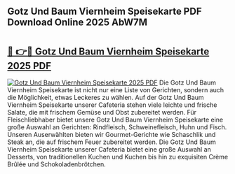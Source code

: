 ## Gotz Und Baum Viernheim Speisekarte PDF Download Online 2025 AbW7M

# <h2><a href="http://gc6xkp.nevu.top/?p=Gotz+Und+Baum+Viernheim+Speisekarte">🔗 👉🔴 Gotz Und Baum Viernheim Speisekarte 2025 PDF</a></h2>

[![Gotz Und Baum Viernheim Speisekarte 2025 PDF](https://i.imgur.com/dBaPXMq.png)](http://gc6xkp.nevu.top/?p=Gotz+Und+Baum+Viernheim+Speisekarte)
Die Gotz Und Baum Viernheim Speisekarte ist nicht nur eine Liste von Gerichten, sondern auch die Möglichkeit, etwas Leckeres zu wählen. Auf der Gotz Und Baum Viernheim Speisekarte unserer Cafeteria stehen viele leichte und frische Salate, die mit frischem Gemüse und Obst zubereitet werden. Für Fleischliebhaber bietet unsere Gotz Und Baum Viernheim Speisekarte eine große Auswahl an Gerichten: Rindfleisch, Schweinefleisch, Huhn und Fisch. Unseren Auserwählten bieten wir Gourmet-Gerichte wie Schaschlik und Steak an, die auf frischem Feuer zubereitet werden. Die Gotz Und Baum Viernheim Speisekarte unserer Cafeteria bietet eine große Auswahl an Desserts, von traditionellen Kuchen und Kuchen bis hin zu exquisiten Crème Brûlée und Schokoladenbrötchen.
